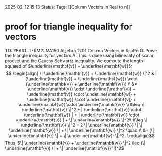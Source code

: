 2025-02-12 15:13
Status: 
Tags: [[Column Vectors in Real to n]]
# proof for triangle inequality for vectors

TD: YEAR1::TERM2::MA150 Algebra 2::01 Column Vectors in Real^n 
Q: Prove the triangle inequality for vectors
A: This is done using bilinearity of scalar product  and the Cauchy Schwartz inequality.
We compute the length-squared of $\underline{\mathbf{v}} + \underline{\mathbf{w}}$:
$$
\begin{align} \| \underline{\mathbf{v}} + \underline{\mathbf{w}} \|^2 &= (\underline{\mathbf{v}} + \underline{\mathbf{w}}) \cdot (\underline{\mathbf{v}} + \underline{\mathbf{w}}) \\ &= \underline{\mathbf{v}} \cdot \underline{\mathbf{v}} + \underline{\mathbf{v}} \cdot \underline{\mathbf{w}} + \underline{\mathbf{w}} \cdot \underline{\mathbf{v}} + \underline{\mathbf{w}} \cdot \underline{\mathbf{w}} \\ &\leq \| \underline{\mathbf{v}} \|^2 + | \underline{\mathbf{v}} \cdot \underline{\mathbf{w}} | + | \underline{\mathbf{w}} \cdot \underline{\mathbf{v}} | + \| \underline{\mathbf{w}} \|^2\\ &\leq \| \underline{\mathbf{v}} \|^2 + 2 \| \underline{\mathbf{v}} \| \| \underline{\mathbf{w}} \| + \| \underline{\mathbf{w}} \|^2 \quad \\ &= (\| \underline{\mathbf{v}} \| + \| \underline{\mathbf{w}} \|)^2. \end{align}$$
Thus, $\| \underline{\mathbf{v}} + \underline{\mathbf{w}} \|^2 \leq (\| \underline{\mathbf{v}} \| + \| \underline{\mathbf{w}} \|)^2$
<!--ID: 1739373648705-->

